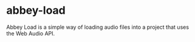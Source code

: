 abbey-load
==========

Abbey Load is a simple way of loading audio files into a project that uses the Web Audio API.
